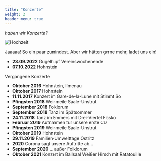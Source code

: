 ```yaml
---
title: "Konzerte"
weight: 2
header_menu: true
---
```


*haben wir Konzerte?*

![Hochzeit](img/hochzeit2021.jpg)

Jaaaaa! So ein paar zumindest. Aber wir hätten gerne mehr, ladet uns ein!

* **23.09.2022** Gugelhupf Vereinswochenende
* **07.10.2022** Hohnstein

Vergangene Konzerte

* **Oktober 2016** Hohnstein, Ilmenau
* **Oktober 2017** Hohnstein
* **11.11.2017** Konzert im Gare-de-la-Lune mit Stimmt So
* **Pfingsten 2018** Weinmeile Saale-Unstrut
* **September 2018** Folklorum
* **September 2018** Tanz im Spätsommer
* **24.11.2018** Tanz im Emmers mit Drei-Viertel Fiasko
* **Februar 2019** Aufnahmen für unsere erste CD
* **Pfingsten 2019** Weinmeile Saale-Unstrut
* **Oktober 2019** Hohnstein
* **29.11.2019** Familien-Umwelttage Ostritz
* **2020** Corona sagt unsere Auftritte ab...
* **September 2020** ... außer Folklorum
* **Oktober 2021** Konzert im Ballsaal Weißer Hirsch mit Ratatouille

